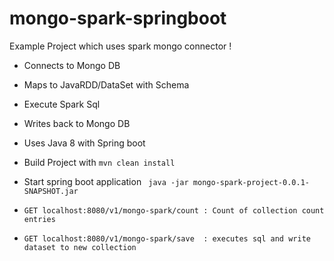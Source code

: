 # mongo-spark-springboot
Example Project which uses spark mongo connector !

- Connects to Mongo DB
- Maps to JavaRDD/DataSet with Schema
- Execute Spark Sql
- Writes back to Mongo DB
- Uses Java 8 with Spring boot


- Build Project with 
``` mvn clean install ```

- Start spring boot application 
``` java -jar mongo-spark-project-0.0.1-SNAPSHOT.jar```



- ``` GET localhost:8080/v1/mongo-spark/count : Count of collection count entries ```
- ``` GET localhost:8080/v1/mongo-spark/save  : executes sql and write dataset to new collection ```


